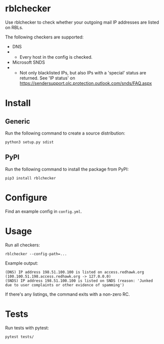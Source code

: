 # rblchecker

Use rblchecker to check whether your outgoing mail IP addresses are listed on RBLs.

The following checkers are supported:

* DNS
* * Every host in the config is checked.
* Microsoft SNDS
* * Not only blacklisted IPs, but also IPs with a 'special' status are returned. See 'IP status' on https://sendersupport.olc.protection.outlook.com/snds/FAQ.aspx

# Install

## Generic

Run the following command to create a source distribution:

    python3 setup.py sdist

## PyPI

Run the following command to install the package from PyPI:

    pip3 install rblchecker

# Configure

Find an example config in `config.yml`.

# Usage

Run all checkers:

    rblchecker --config-path=...

Example output:

```
(DNS) IP address 198.51.100.100 is listed on access.redhawk.org (100.100.51.198.access.redhawk.org -> 127.0.0.0)
(SNDS) IP address 198.51.100.100 is listed on SNDS (reason: 'Junked due to user complaints or other evidence of spamming')
```

If there's any listings, the command exits with a non-zero RC.

# Tests

Run tests with pytest:

    pytest tests/
